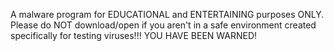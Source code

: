 A malware program for EDUCATIONAL and ENTERTAINING purposes ONLY. 
Please do NOT download/open if you aren't in a safe environment created specifically for testing viruses!!! 
YOU HAVE BEEN WARNED!
